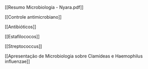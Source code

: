 [[Resumo Microbiologia - Nyara.pdf]]


[[Controle antimicrobiano]]

[[Antibióticos]]

[[Estafilococos]]

[[Streptococcus]]

[[Apresentação de Microbiologia sobre Clamídeas e Haemophilus influenzae]]